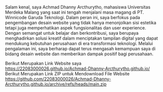 Salam kenal, saya Achmad Dhanny Arcthurytho, mahasiswa Universitas Merdeka Malang yang saat ini tengah menjalani masa magang di 
PT. Winnicode Garuda Teknologi. Dalam peran ini, saya berfokus pada pengembangan desain website yang tidak hanya menonjolkan 
sisi estetika tetapi juga memperhatikan aspek fungsionalitas dan user experience. 
Dengan semangat untuk belajar dan berkontribusi, saya berupaya menghadirkan solusi kreatif dalam menciptakan tampilan digital yang dapat mendukung kebutuhan perusahaan di era transformasi teknologi. 
Melalui pengalaman ini, saya berharap dapat terus mengasah kemampuan saya di bidang desain website dan memberikan dampak positif bagi perusahaan.

Berikut Merupakan Link Website saya https://22083000026.github.io/Achmad-Dhanny-Arcthurytho.github.io/
Berikut Merupakan Link ZIP untuk Mendownload File Website https://github.com/22083000026/Achmad-Dhanny-Arcthurytho.github.io/archive/refs/heads/main.zip
